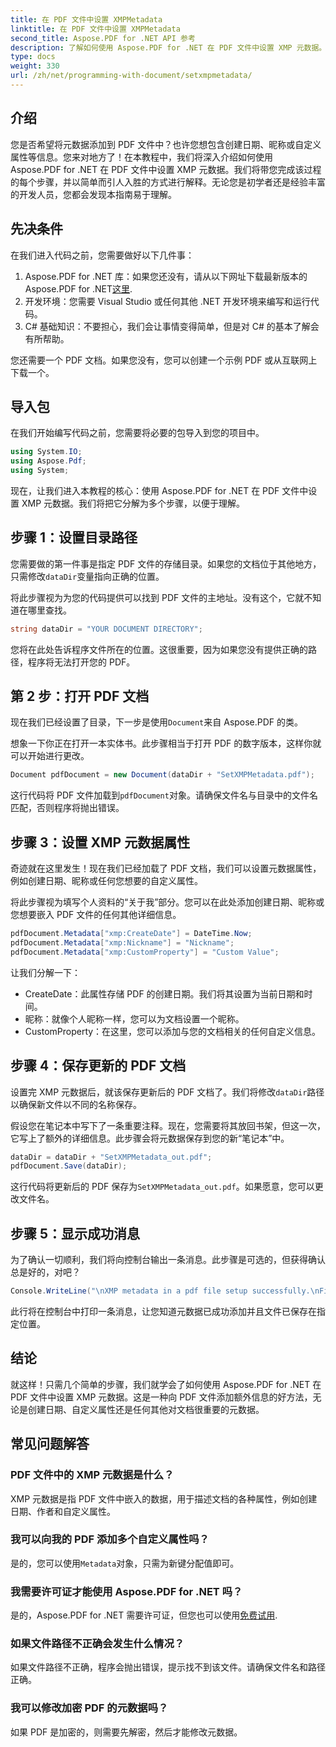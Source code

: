 ```yaml
---
title: 在 PDF 文件中设置 XMPMetadata
linktitle: 在 PDF 文件中设置 XMPMetadata
second_title: Aspose.PDF for .NET API 参考
description: 了解如何使用 Aspose.PDF for .NET 在 PDF 文件中设置 XMP 元数据。本分步指南将引导您完成从设置到保存文档的整个过程。
type: docs
weight: 330
url: /zh/net/programming-with-document/setxmpmetadata/
---
```

## 介绍

您是否希望将元数据添加到 PDF 文件中？也许您想包含创建日期、昵称或自定义属性等信息。您来对地方了！在本教程中，我们将深入介绍如何使用 Aspose.PDF for .NET 在 PDF 文件中设置 XMP 元数据。我们将带您完成该过程的每个步骤，并以简单而引人入胜的方式进行解释。无论您是初学者还是经验丰富的开发人员，您都会发现本指南易于理解。

## 先决条件

在我们进入代码之前，您需要做好以下几件事：

1.  Aspose.PDF for .NET 库：如果您还没有，请从以下网址下载最新版本的 Aspose.PDF for .NET[这里](https://releases.aspose.com/pdf/net/).
2. 开发环境：您需要 Visual Studio 或任何其他 .NET 开发环境来编写和运行代码。
3. C# 基础知识：不要担心，我们会让事情变得简单，但是对 C# 的基本了解会有所帮助。

您还需要一个 PDF 文档。如果您没有，您可以创建一个示例 PDF 或从互联网上下载一个。

## 导入包

在我们开始编写代码之前，您需要将必要的包导入到您的项目中。

```csharp
using System.IO;
using Aspose.Pdf;
using System;
```

现在，让我们进入本教程的核心：使用 Aspose.PDF for .NET 在 PDF 文件中设置 XMP 元数据。我们将把它分解为多个步骤，以便于理解。

## 步骤 1：设置目录路径

您需要做的第一件事是指定 PDF 文件的存储目录。如果您的文档位于其他地方，只需修改`dataDir`变量指向正确的位置。

将此步骤视为为您的代码提供可以找到 PDF 文件的主地址。没有这个，它就不知道在哪里查找。

```csharp
string dataDir = "YOUR DOCUMENT DIRECTORY";
```

您将在此处告诉程序文件所在的位置。这很重要，因为如果您没有提供正确的路径，程序将无法打开您的 PDF。

## 第 2 步：打开 PDF 文档

现在我们已经设置了目录，下一步是使用`Document`来自 Aspose.PDF 的类。

想象一下你正在打开一本实体书。此步骤相当于打开 PDF 的数字版本，这样你就可以开始进行更改。

```csharp
Document pdfDocument = new Document(dataDir + "SetXMPMetadata.pdf");
```

这行代码将 PDF 文件加载到`pdfDocument`对象。请确保文件名与目录中的文件名匹配，否则程序将抛出错误。

## 步骤 3：设置 XMP 元数据属性

奇迹就在这里发生！现在我们已经加载了 PDF 文档，我们可以设置元数据属性，例如创建日期、昵称或任何您想要的自定义属性。

将此步骤视为填写个人资料的“关于我”部分。您可以在此处添加创建日期、昵称或您想要嵌入 PDF 文件的任何其他详细信息。

```csharp
pdfDocument.Metadata["xmp:CreateDate"] = DateTime.Now;
pdfDocument.Metadata["xmp:Nickname"] = "Nickname";
pdfDocument.Metadata["xmp:CustomProperty"] = "Custom Value";
```

让我们分解一下：
- CreateDate：此属性存储 PDF 的创建日期。我们将其设置为当前日期和时间。
- 昵称：就像个人昵称一样，您可以为文档设置一个昵称。
- CustomProperty：在这里，您可以添加与您的文档相关的任何自定义信息。

## 步骤 4：保存更新的 PDF 文档

设置完 XMP 元数据后，就该保存更新后的 PDF 文档了。我们将修改`dataDir`路径以确保新文件以不同的名称保存。

假设您在笔记本中写下了一条重要注释。现在，您需要将其放回书架，但这一次，它写上了额外的详细信息。此步骤会将元数据保存到您的新“笔记本”中。

```csharp
dataDir = dataDir + "SetXMPMetadata_out.pdf";
pdfDocument.Save(dataDir);
```

这行代码将更新后的 PDF 保存为`SetXMPMetadata_out.pdf`。如果愿意，您可以更改文件名。

## 步骤 5：显示成功消息

为了确认一切顺利，我们将向控制台输出一条消息。此步骤是可选的，但获得确认总是好的，对吧？

```csharp
Console.WriteLine("\nXMP metadata in a pdf file setup successfully.\nFile saved at " + dataDir);
```

此行将在控制台中打印一条消息，让您知道元数据已成功添加并且文件已保存在指定位置。

## 结论

就这样！只需几个简单的步骤，我们就学会了如何使用 Aspose.PDF for .NET 在 PDF 文件中设置 XMP 元数据。这是一种向 PDF 文件添加额外信息的好方法，无论是创建日期、自定义属性还是任何其他对文档很重要的元数据。


## 常见问题解答

### PDF 文件中的 XMP 元数据是什么？  
XMP 元数据是指 PDF 文件中嵌入的数据，用于描述文档的各种属性，例如创建日期、作者和自定义属性。

### 我可以向我的 PDF 添加多个自定义属性吗？  
是的，您可以使用`Metadata`对象，只需为新键分配值即可。

### 我需要许可证才能使用 Aspose.PDF for .NET 吗？  
是的，Aspose.PDF for .NET 需要许可证，但您也可以使用[免费试用](https://releases.aspose.com/).

### 如果文件路径不正确会发生什么情况？  
如果文件路径不正确，程序会抛出错误，提示找不到该文件。请确保文件名和路径正确。

### 我可以修改加密 PDF 的元数据吗？  
如果 PDF 是加密的，则需要先解密，然后才能修改元数据。